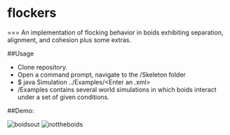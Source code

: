 # flockers
===
An implementation of flocking behavior in boids exhibiting separation, alignment, and cohesion plus some extras.

##Usage
- Clone repository.
- Open a command prompt, navigate to the /Skeleton folder
- $ java Simulation ../Examples/<Enter an .xml>
- /Examples contains several world simulations in which boids interact under a set of given conditions. 

##Demo:

![](https://github.com/rshnn/RxLethality/blob/master/screenshots/droids.gif?raw=true "boidsout")
![](https://github.com/rshnn/RxLethality/blob/master/screenshots/who_let_the_boids_out.png?raw=true "nottheboids")

